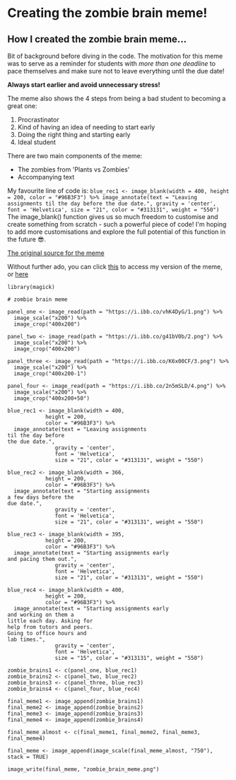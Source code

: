 # Creating the zombie brain meme!
## How I created the zombie brain meme...

Bit of background before diving in the code.
The motivation for this meme was to serve as a reminder for students with *more than one deadline* to pace themselves and make sure not to leave everything until the due date!

**Always start earlier and avoid unnecessary stress!**

The meme also shows the 4 steps from being a bad student to becoming a great one:
1. Procrastinator
2. Kind of having an idea of needing to start early
3. Doing the right thing and starting early
4. Ideal student

There are two main components of the meme:
- The zombies from 'Plants vs Zombies'
- Accompanying text

My favourite line of code is: 
`
blue_rec1 <- image_blank(width = 400,
            height = 200,
            color = "#96B3F3") %>%
  image_annotate(text = "Leaving assignments
til the day before
the due date.",
               gravity = 'center',
               font = 'Helvetica',
               size = "21", color = "#313131", weight = "550")
`
The image_blank() function gives us so much freedom to customise and create something from scratch - such a powerful piece of code! I'm hoping to add more customisations and explore the full potential of this function in the future 😎.

[The original source for the meme](https://i.redd.it/lsxawxwo3ln31.png)

Without further ado, you can click [this](https://i.ibb.co/mzNy7Fk/zombie-brain-meme.png) to access my version of the meme, or [here](https://github.com/harrysahn/STATS220/blob/main/zombie_brain_meme.png)

```{r}
library(magick)

# zombie brain meme

panel_one <- image_read(path = "https://i.ibb.co/vhK4DyG/1.png") %>%
  image_scale("x200") %>%
  image_crop("400x200")

panel_two <- image_read(path = "https://i.ibb.co/g41bV0b/2.png") %>%
  image_scale("x200") %>%
  image_crop("400x200") 

panel_three <- image_read(path = "https://i.ibb.co/K6x00CF/3.png") %>%
  image_scale("x200") %>%
  image_crop("400x200-1")

panel_four <- image_read(path = "https://i.ibb.co/2n5mSLD/4.png") %>%
  image_scale("x200") %>%
  image_crop("400x200+50")

blue_rec1 <- image_blank(width = 400,
            height = 200,
            color = "#96B3F3") %>%
  image_annotate(text = "Leaving assignments
til the day before
the due date.",
               gravity = 'center',
               font = 'Helvetica',
               size = "21", color = "#313131", weight = "550")

blue_rec2 <- image_blank(width = 366,
            height = 200,
            color = "#96B3F3") %>%
  image_annotate(text = "Starting assignments
a few days before the 
due date.",
               gravity = 'center',
               font = 'Helvetica',
               size = "21", color = "#313131", weight = "550")

blue_rec3 <- image_blank(width = 395,
            height = 200,
            color = "#96B3F3") %>% 
  image_annotate(text = "Starting assignments early
and pacing them out.",
               gravity = 'center',
               font = 'Helvetica',
               size = "21", color = "#313131", weight = "550")

blue_rec4 <- image_blank(width = 400,
            height = 200,
            color = "#96B3F3") %>%
  image_annotate(text = "Starting assignments early
and working on them a 
little each day. Asking for
help from tutors and peers.
Going to office hours and
lab times.",
               gravity = 'center',
               font = 'Helvetica',
               size = "15", color = "#313131", weight = "550")

zombie_brains1 <- c(panel_one, blue_rec1)
zombie_brains2 <- c(panel_two, blue_rec2)
zombie_brains3 <- c(panel_three, blue_rec3)
zombie_brains4 <- c(panel_four, blue_rec4)

final_meme1 <- image_append(zombie_brains1)
final_meme2 <- image_append(zombie_brains2)
final_meme3 <- image_append(zombie_brains3)
final_meme4 <- image_append(zombie_brains4)

final_meme_almost <- c(final_meme1, final_meme2, final_meme3, final_meme4)

final_meme <- image_append(image_scale(final_meme_almost, "750"), stack = TRUE)

image_write(final_meme, "zombie_brain_meme.png")
```

